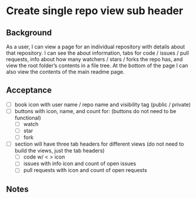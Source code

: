 # Create single repo view sub header

## Background

As a user, I can view a page for an individual repository with details about that repository. I can see the about information, tabs for code / issues / pull requests, info about how many watchers / stars / forks the repo has, and view the root folder’s contents in a file tree. At the bottom of the page I can also view the contents of the main readme page.

## Acceptance

- [ ] book icon with user name / repo name and visibility tag (public / private)
- [ ] buttons with icon, name, and count for: (buttons do not need to be functional)
    - [ ] watch
    - [ ] star
    - [ ] fork
- [ ] section will have three tab headers for different views (do not need to build the views, just the tab headers)
    - [ ] code w/ < > icon
    - [ ] issues with info icon and count of open issues
    - [ ] pull requests with icon and count of open requests

## Notes
